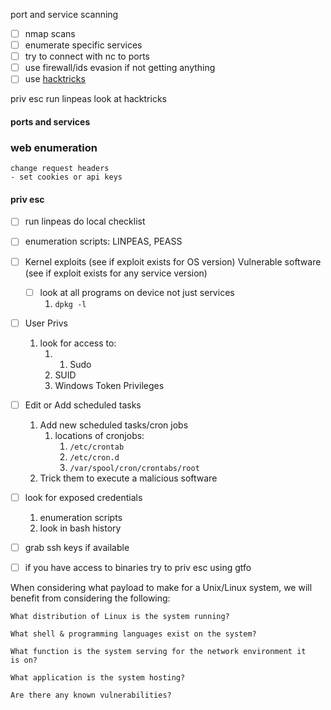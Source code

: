 port and service scanning
- [ ] nmap scans
- [ ] enumerate specific services
- [ ] try to connect with nc to ports
- [ ] use firewall/ids evasion if not getting anything
- [ ] use [hacktricks](https://book.hacktricks.xyz/generic-methodologies-and-resources/pentesting-network)

priv esc
run linpeas
 look at hacktricks


#### ports and services


### web enumeration
```
change request headers 
- set cookies or api keys
```

#### priv esc
- [ ] run linpeas
do local checklist
- [ ] enumeration scripts: LINPEAS, PEASS
- [ ] Kernel exploits (see if exploit exists for OS version)
	Vulnerable software (see if exploit exists for any service version)
	- [ ] look at all programs on device not just services
		1. `dpkg -l`
- [ ] User Privs
	1. look for access to:
		1. 1. Sudo
		2. SUID
		3. Windows Token Privileges
- [ ] Edit or Add scheduled tasks
	1. Add new scheduled tasks/cron jobs
		1. locations of cronjobs:
			1.  `/etc/crontab`
			2. `/etc/cron.d`
			3. `/var/spool/cron/crontabs/root`
	2. Trick them to execute a malicious software
- [ ] look for exposed credentials
	1. enumeration scripts
	2. look in bash history
- [ ] grab ssh keys if available
- [ ] if you have access to binaries try to priv esc using gtfo




When considering what payload to make for a Unix/Linux system, we will benefit from considering the following:

    What distribution of Linux is the system running?

    What shell & programming languages exist on the system?

    What function is the system serving for the network environment it       is on?

    What application is the system hosting?

    Are there any known vulnerabilities?
